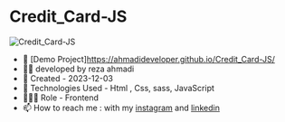 # Credit_Card-JS

![Credit_Card-JS](https://github.com/ahmadideveloper/Credit_Card-JS/assets/141068188/d73926e9-46e1-44e5-a76d-ad7a8507e41d)


- 🔗 [Demo Project]https://ahmadideveloper.github.io/Credit_Card-JS/
- 👨‍💻 developed by reza ahmadi 
- 📆 Created - 2023-12-03
- 🤖 Technologies Used - Html , Css, sass, JavaScript
- 🕵🏻‍♀️ Role - Frontend
- 📫 How to reach me : with my [instagram](https://instagram.com/ahmadideveloper) and [linkedin](https://linkedin.com/in/reza-ahmadi-639351286)

